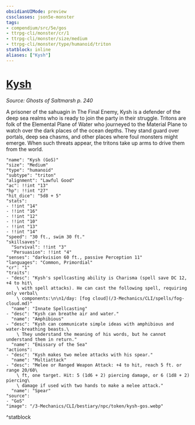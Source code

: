 ```yaml
---
obsidianUIMode: preview
cssclasses: json5e-monster
tags:
- compendium/src/5e/gos
- ttrpg-cli/monster/cr/1
- ttrpg-cli/monster/size/medium
- ttrpg-cli/monster/type/humanoid/triton
statblock: inline
aliases: ["Kysh"]
---
```

# [Kysh](3-Mechanics\CLI\bestiary\npc/kysh-gos.md)
*Source: Ghosts of Saltmarsh p. 240*  

A prisoner of the sahuagin in The Final Enemy, Kysh is a defender of the deep sea realms who is ready to join the party in their struggle. Tritons are folk of the Elemental Plane of Water who journeyed to the Material Plane to watch over the dark places of the ocean depths. They stand guard over portals, deep sea chasms, and other places where foul monsters might emerge. When such threats appear, the tritons take up arms to drive them from the world.

```statblock
"name": "Kysh (GoS)"
"size": "Medium"
"type": "humanoid"
"subtype": "triton"
"alignment": "Lawful Good"
"ac": !!int "13"
"hp": !!int "27"
"hit_dice": "5d8 + 5"
"stats":
- !!int "14"
- !!int "16"
- !!int "12"
- !!int "10"
- !!int "13"
- !!int "14"
"speed": "30 ft., swim 30 ft."
"skillsaves":
  "Survival": !!int "3"
  "Persuasion": !!int "4"
"senses": "darkvision 60 ft., passive Perception 11"
"languages": "Common, Primordial"
"cr": "1"
"traits":
- "desc": "Kysh's spellcasting ability is Charisma (spell save DC 12, +4 to hit\
    \ with spell attacks). He can cast the following spell, requiring only verbal\
    \ components:\n\n1/day: [fog cloud](/3-Mechanics/CLI/spells/fog-cloud.md)"
  "name": "Innate Spellcasting"
- "desc": "Kysh can breathe air and water."
  "name": "Amphibious"
- "desc": "Kysh can communicate simple ideas with amphibious and water-breathing beasts.\
    \ They understand the meaning of his words, but he cannot understand them in return."
  "name": "Emissary of the Sea"
"actions":
- "desc": "Kysh makes two melee attacks with his spear."
  "name": "Multiattack"
- "desc": "Melee or Ranged Weapon Attack: +4 to hit, reach 5 ft. or range 20/60\
    \ ft, one target. Hit: 5 (1d6 + 2) piercing damage, or 6 (1d8 + 2) piercing\
    \ damage if used with two hands to make a melee attack."
  "name": "Spear"
"source":
- "GoS"
"image": "/3-Mechanics/CLI/bestiary/npc/token/kysh-gos.webp"
```
^statblock